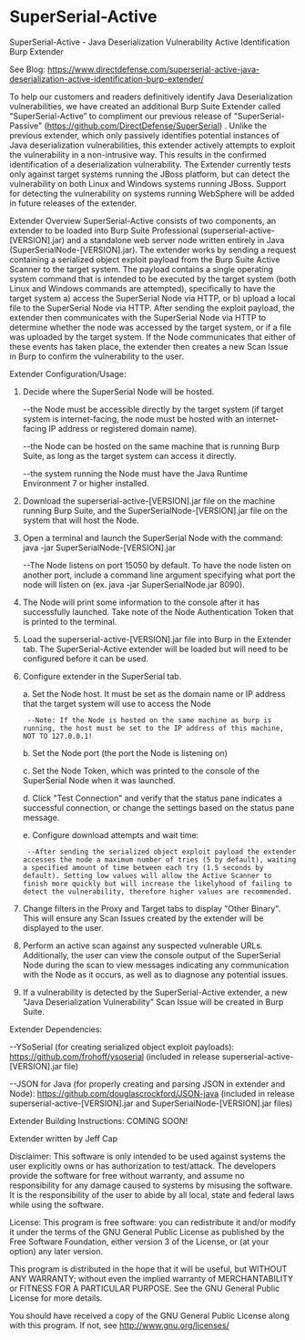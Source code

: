 # SuperSerial-Active
SuperSerial-Active - Java Deserialization Vulnerability Active Identification Burp Extender

See Blog: https://www.directdefense.com/superserial-active-java-deserialization-active-identification-burp-extender/

To help our customers and readers definitively identify Java Deserialization vulnerabilities, we have created an additional Burp Suite Extender called “SuperSerial-Active” to compliment our previous release of "SuperSerial-Passive" (https://github.com/DirectDefense/SuperSerial) . Unlike the previous extender, which only passively identifies potential instances of Java deserialization vulnerabilities, this extender actively attempts to exploit the vulnerability in a non-intrusive way. This results in the confirmed identification of a deserialization vulnerability. The Extender currently tests only against target systems running the JBoss platform, but can detect the vulnerability on both Linux and Windows systems running JBoss. Support for detecting the vulnerability on systems running WebSphere will be added in future releases of the extender.

Extender Overview
SuperSerial-Active consists of two components, an extender to be loaded into Burp Suite Professional (superserial-active-[VERSION].jar) and a standalone web server node written entirely in Java (SuperSerialNode-[VERSION].jar). The extender works by sending a request containing a serialized object exploit payload from the Burp Suite Active Scanner to the target system. The payload contains a single operating system command that is intended to be executed by the target system (both Linux and Windows commands are attempted), specifically to have the target system a) access the SuperSerial Node via HTTP, or b) upload a local file to the SuperSerial Node via HTTP. After sending the exploit payload, the extender then communicates with the SuperSerial Node via HTTP to determine whether the node was accessed by the target system, or if a file was uploaded by the target system. If the Node communicates that either of these events has taken place, the extender then creates a new Scan Issue in Burp to confirm the vulnerability to the user.

Extender Configuration/Usage:

1. Decide where the SuperSerial Node will be hosted.

	--the Node must be accessible directly by the target system (if target system is internet-facing, the node must be hosted with an internet-facing IP address or registered domain name).

	--the Node can be hosted on the same machine that is running Burp Suite, as long as the target system can access it directly.

	--the system running the Node must have the Java Runtime Environment 7 or higher installed.

2. Download the superserial-active-[VERSION].jar file on the machine running Burp Suite, and the SuperSerialNode-[VERSION].jar file on the system that will host the Node.

3. Open a terminal and launch the SuperSerial Node with the command: java -jar SuperSerialNode-[VERSION].jar

	--The Node listens on port 15050 by default. To have the node listen on another port, include a command line argument specifying what port the node will listen on (ex. java -jar SuperSerialNode.jar 8090).

4. The Node will print some information to the console after it has successfully launched. Take note of the Node Authentication Token that is printed to the terminal.

5. Load the superserial-active-[VERSION].jar file into Burp in the Extender tab. The SuperSerial-Active extender will be loaded but will need to be configured before it can be used.

6. Configure extender in the SuperSerial tab.

	a. Set the Node host. It must be set as the domain name or IP address that the target system will use to access the Node

		--Note: If the Node is hosted on the same machine as burp is running, the host must be set to the IP address of this machine, NOT TO 127.0.0.1!

	b. Set the Node port (the port the Node is listening on)

	c. Set the Node Token, which was printed to the console of the SuperSerial Node when it was launched.

	d. Click "Test Connection" and verify that the status pane indicates a successful connection, or change the settings based on the status pane message.

	e. Configure download attempts and wait time:

		--After sending the serialized object exploit payload the extender accesses the node a maximum number of tries (5 by default), waiting a specified amount of time between each try (1.5 seconds by default). Setting low values will allow the Active Scanner to finish more quickly but will increase the likelyhood of failing to detect the vulnerability, therefore higher values are recommended.

7. Change filters in the Proxy and Target tabs to display "Other Binary". This will ensure any Scan Issues created by the extender will be displayed to the user.

8. Perform an active scan against any suspected vulnerable URLs. Additionally, the user can view the console output of the SuperSerial Node during the scan to view messages indicating any communication with the Node as it occurs, as well as to diagnose any potential issues.

9. If a vulnerability is detected by the SuperSerial-Active extender, a new "Java Deserialization Vulnerability" Scan Issue will be created in Burp Suite. 

Extender Dependencies:

--YSoSerial (for creating serialized object exploit payloads): https://github.com/frohoff/ysoserial (included in release superserial-active-[VERSION].jar file)

--JSON for Java (for properly creating and parsing JSON in extender and Node): https://github.com/douglascrockford/JSON-java (included in release superserial-active-[VERSION].jar and SuperSerialNode-[VERSION].jar files)

Extender Building Instructions:
COMING SOON!

Extender written by Jeff Cap

Disclaimer:
This software is only intended to be used against systems the user explicitly owns or has authorization to test/attack. The developers provide the software for free without warranty, and assume no responsibility for any damage caused to systems by misusing the software. It is the responsibility of the user to abide by all local, state and federal laws while using the software.

License:
This program is free software: you can redistribute it and/or modify it under the terms of the GNU General Public License as published by the Free Software Foundation, either version 3 of the License, or (at your option) any later version.

This program is distributed in the hope that it will be useful, but WITHOUT ANY WARRANTY; without even the implied warranty of MERCHANTABILITY or FITNESS FOR A PARTICULAR PURPOSE. See the GNU General Public License for more details.

You should have received a copy of the GNU General Public License along with this program. If not, see http://www.gnu.org/licenses/
